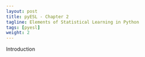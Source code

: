 ```yaml
---
layout: post
title: pyESL - Chapter 2
tagline: Elements of Statistical Learning in Python
tags: [pyesl]
weight: 2
---
```


<p>Introduction</p>
